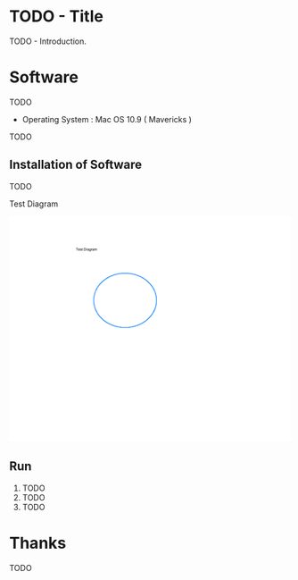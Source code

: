 # TODO - Title

TODO - Introduction.

# Software

TODO
 
* Operating System : Mac OS 10.9 ( Mavericks )


TODO

## Installation of Software


TODO

Test Diagram

![Test Diagram](doc/PiSingleWorker.jpg?raw=true "Test Diagram")


## Run

<ol>
<li>TODO</li>
<li>TODO</li>
<li>TODO</li>
</ol>

# Thanks

TODO



